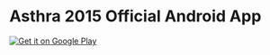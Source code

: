 # Asthra 2015 Official Android App

[![Get it on Google Play](https://developer.android.com/images/brand/en_generic_rgb_wo_45.png)](https://play.google.com/store/apps/details?id=com.tiramisu.asthraappmk2)
